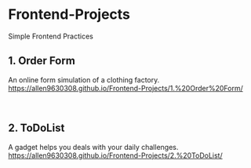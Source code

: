 # Frontend-Projects
Simple Frontend Practices

## 1. Order Form
An online form simulation of a clothing factory.
<br>
https://allen9630308.github.io/Frontend-Projects/1.%20Order%20Form/

<br>

## 2. ToDoList
A gadget helps you deals with your daily challenges.
<br>
https://allen9630308.github.io/Frontend-Projects/2.%20ToDoList/

